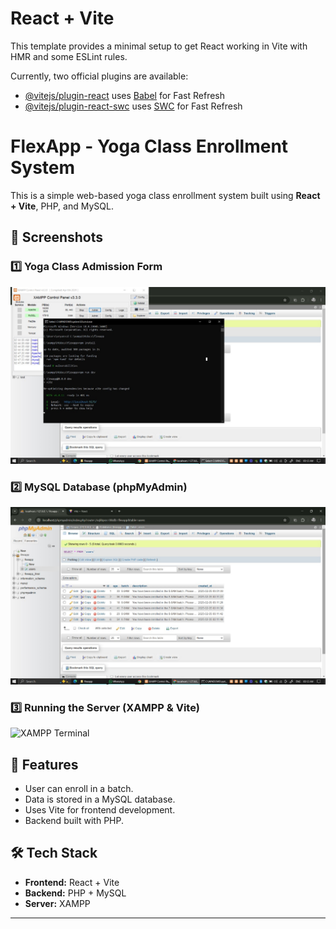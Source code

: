 # React + Vite

This template provides a minimal setup to get React working in Vite with HMR and some ESLint rules.

Currently, two official plugins are available:

- [@vitejs/plugin-react](https://github.com/vitejs/vite-plugin-react/blob/main/packages/plugin-react/README.md) uses [Babel](https://babeljs.io/) for Fast Refresh
- [@vitejs/plugin-react-swc](https://github.com/vitejs/vite-plugin-react-swc) uses [SWC](https://swc.rs/) for Fast Refresh

# FlexApp - Yoga Class Enrollment System

This is a simple web-based yoga class enrollment system built using **React + Vite**, PHP, and MySQL.

## 📸 Screenshots

### **1️⃣ Yoga Class Admission Form**
![Yoga Form](https://github.com/driizzyybreezzyy/flexapp/blob/85bf214184df43ecac28bf49ed24f267e2274f78/images/WhatsApp%20Image%202025-02-05%20at%2003.12.24_bfad5049.jpg)

### **2️⃣ MySQL Database (phpMyAdmin)**
![Database View](https://github.com/driizzyybreezzyy/flexapp/blob/0564a02cedaca18a9768f0c46f3225fd74f8ad62/images/WhatsApp%20Image%202025-02-05%20at%2003.12.14_c8a99079.jpg)

### **3️⃣ Running the Server (XAMPP & Vite)**
![XAMPP Terminal](assets/xampp_terminal.jpg)

## 🚀 Features
- User can enroll in a batch.
- Data is stored in a MySQL database.
- Uses Vite for frontend development.
- Backend built with PHP.

## 🛠️ Tech Stack
- **Frontend:** React + Vite
- **Backend:** PHP + MySQL
- **Server:** XAMPP

---
